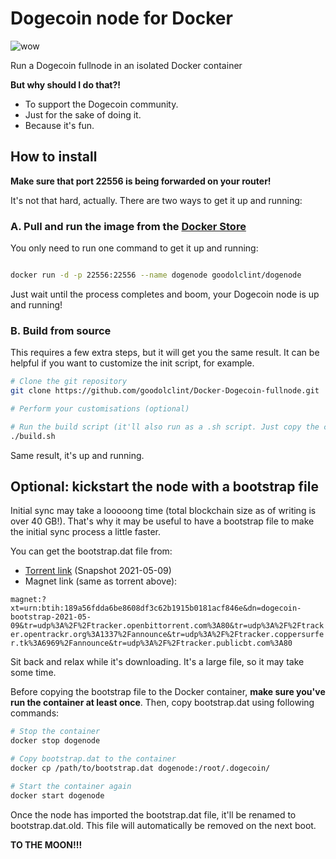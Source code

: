 # Dogecoin node for Docker

![wow](https://dogecoin.com/assets/img/dogecoin-300.png)

Run a Dogecoin fullnode in an isolated Docker container

**But why should I do that?!**

* To support the Dogecoin community.
* Just for the sake of doing it.
* Because it's fun.

## How to install

**Make sure that port 22556 is being forwarded on your router!**

It's not that hard, actually. There are two ways to get it up and running:

### A. Pull and run the image from the [Docker Store](https://store.docker.com/community/images/goodolclint/dogenode)

You only need to run one command to get it up and running:

```bash

docker run -d -p 22556:22556 --name dogenode goodolclint/dogenode

```

Just wait until the process completes and boom, your Dogecoin node is up and running!

### B. Build from source

This requires a few extra steps, but it will get you the same result. It can be helpful if you want to customize the init script, for example.

```bash
# Clone the git repository
git clone https://github.com/goodolclint/Docker-Dogecoin-fullnode.git

# Perform your customisations (optional)

# Run the build script (it'll also run as a .sh script. Just copy the contents or change the file extension.)
./build.sh
```

Same result, it's up and running.

## Optional: kickstart the node with a bootstrap file

Initial sync may take a looooong time (total blockchain size as of writing is over 40 GB!). That's why it may be useful to have a bootstrap file to make the initial sync process a little faster.

You can get the bootstrap.dat file from:

* [Torrent link](https://dogecoin.gg/files/dogecoin-bootstrap-2021-05-09.torrent) (Snapshot 2021-05-09)
* Magnet link (same as torrent above): 

```magnet:?xt=urn:btih:189a56fdda6be8608df3c62b1915b0181acf846e&dn=dogecoin-bootstrap-2021-05-09&tr=udp%3A%2F%2Ftracker.openbittorrent.com%3A80&tr=udp%3A%2F%2Ftracker.opentrackr.org%3A1337%2Fannounce&tr=udp%3A%2F%2Ftracker.coppersurfer.tk%3A6969%2Fannounce&tr=udp%3A%2F%2Ftracker.publicbt.com%3A80``` 

Sit back and relax while it's downloading. It's a large file, so it may take some time.

Before copying the bootstrap file to the Docker container, **make sure you've run the container at least once**. Then, copy bootstrap.dat using following commands:

```bash
# Stop the container
docker stop dogenode

# Copy bootstrap.dat to the container
docker cp /path/to/bootstrap.dat dogenode:/root/.dogecoin/

# Start the container again
docker start dogenode
```

Once the node has imported the bootstrap.dat file, it'll be renamed to bootstrap.dat.old. This file will automatically be removed on the next boot.

**TO THE MOON!!!**